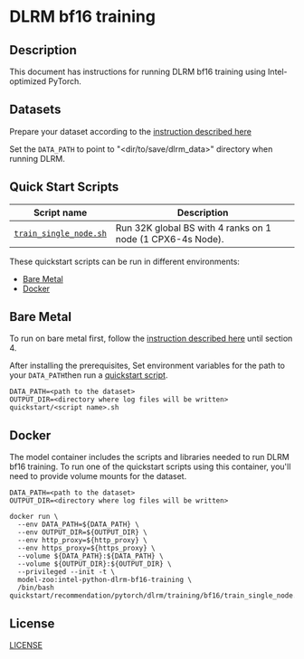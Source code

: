 <!--- 0. Title -->
# DLRM bf16 training

<!-- 10. Description -->
## Description

This document has instructions for running DLRM bf16 training using
Intel-optimized PyTorch.

<!--- 20. Datasets -->
## Datasets

Prepare your dataset according to the [instruction described here](/models/recommendation/pytorch/dlrm/training/bf16/README.md#4-prepare-dataset)

Set the `DATA_PATH` to point to "<dir/to/save/dlrm_data>" directory when running DLRM.

<!--- 30. Quick Start Scripts -->
## Quick Start Scripts

| Script name | Description |
|-------------|-------------|
| [`train_single_node.sh`](train_single_node.sh) | Run 32K global BS with 4 ranks on 1 node (1 CPX6-4s Node). | 

These quickstart scripts can be run in different environments:
* [Bare Metal](#bare-metal)
* [Docker](#docker)

<!--- 40. Bare Metal -->
## Bare Metal

To run on bare metal first, follow the [instruction described here](/models/recommendation/pytorch/dlrm/training/bf16/README.md#1-install-anaconda-30) until section 4.

After installing the prerequisites, Set environment variables
for the path to your `DATA_PATH`then run a 
[quickstart script](#quick-start-scripts).

```
DATA_PATH=<path to the dataset>
OUTPUT_DIR=<directory where log files will be written>
quickstart/<script name>.sh
```

<!--- 50. Docker -->
## Docker

The model container includes the scripts and libraries needed to run 
DLRM bf16 training. To run one of the quickstart scripts 
using this container, you'll need to provide volume mounts for the dataset.
```
DATA_PATH=<path to the dataset>
OUTPUT_DIR=<directory where log files will be written>

docker run \
  --env DATA_PATH=${DATA_PATH} \
  --env OUTPUT_DIR=${OUTPUT_DIR} \
  --env http_proxy=${http_proxy} \
  --env https_proxy=${https_proxy} \
  --volume ${DATA_PATH}:${DATA_PATH} \
  --volume ${OUTPUT_DIR}:${OUTPUT_DIR} \
  --privileged --init -t \
  model-zoo:intel-python-dlrm-bf16-training \
  /bin/bash quickstart/recommendation/pytorch/dlrm/training/bf16/train_single_node.sh
```

<!--- 70. License -->
## License

[LICENSE](/LICENSE)

